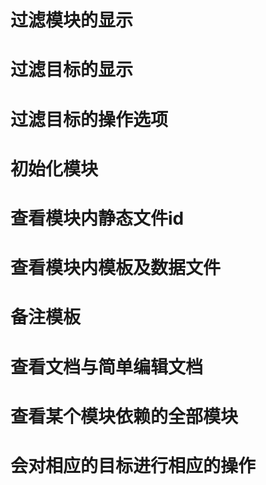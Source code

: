 # 过滤模块的显示
# 过滤目标的显示
# 过滤目标的操作选项
# 初始化模块
# 查看模块内静态文件id
# 查看模块内模板及数据文件
# 备注模板
# 查看文档与简单编辑文档
# 查看某个模块依赖的全部模块
# 会对相应的目标进行相应的操作